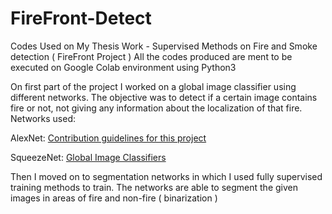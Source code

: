 # FireFront-Detect
Codes Used on My Thesis Work - Supervised Methods on Fire and Smoke detection ( FireFront Project )
All the codes produced are ment to be executed on Google Colab environment using Python3


On first part of the project I worked on a global image classifier using different networks. The objective was to detect if a certain image contains fire or not, not giving any information about the localization of that fire.
Networks used:

AlexNet: [Contribution guidelines for this project](docs/CONTRIBUTING.md)

SqueezeNet: [Global Image Classifiers](SqueezeNet.pythn)

Then I moved on to segmentation networks in which I used fully supervised training methods to train. The networks are able to segment the 
given images in areas of fire and non-fire ( binarization )

